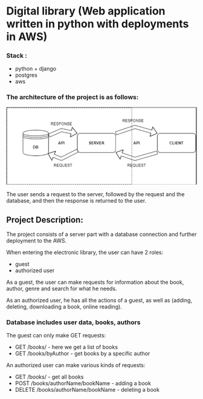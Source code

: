 # Digital library (Web application written in python with deployments in AWS)

### Stack : 
- python + django
- postgres
- aws

### The architecture of the project is as follows:

![](pictures/architecture.PNG)

The user sends a request to the server, followed by the request and the database, and then the response is returned
to the user.

## Project Description:

The project consists of a server part with a database connection and further deployment to the AWS.

When entering the electronic library, the user can have 2 roles:
* guest
* authorized user

As a guest, the user can make requests for information about the book, author, genre and search for what he needs.

As an authorized user, he has all the actions of a guest, as well as (adding, deleting, downloading a book, online reading).

### Database includes user data, books, authors

The guest can only make GET requests:  
* GET /books/ - here we get a list of books  
* GET /books/byAuthor - get books by a specific author

An authorized user can make various kinds of requests:

* GET /books/ - get all books  
* POST /books/authorName/bookName - adding a book  
* DELETE /books/authorName/bookName - deleting a book  

